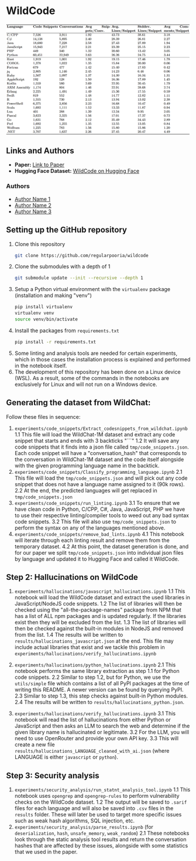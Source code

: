 # WildCode

![Code Statistics](dataset/assets/code_stats.png)

## Links and Authors

*   **Paper:** [Link to Paper](YOUR_PAPER_LINK_HERE)
*   **Hugging Face Dataset:** [WildCode on Hugging Face](https://huggingface.co/datasets/regularpooria/wildcode)

### Authors
*   [Author Name 1](AUTHOR_GITHUB_LINK_1)
*   [Author Name 2](AUTHOR_GITHUB_LINK_2)
*   [Author Name 3](AUTHOR_GITHUB_LINK_3)

## Setting up the GitHub repository
1. Clone this repository
   ```bash
   git clone https://github.com/regularpooria/wildcode
   ```
2. Clone the submodules with a depth of 1
   ```bash
   git submodule update --init --recursive --depth 1
   ```
3. Setup a Python virtual environment with the `virtualenv` package (installation and making "venv")
   ```bash
   pip install virtualenv
   virtualenv venv
   source venv/bin/activate
   ```
4. Install the packages from `requirements.txt`
   ```bash
   pip install -r requirements.txt
   ```
5. Some linting and analysis tools are needed for certain experiments, which in those cases the installation process is explained and performed in the notebook itself.
6. The development of this repository has been done on a Linux device (WSL). As a result, some of the commands in the notebooks are exclusively for Linux and will not run on a Windows device.

## Generating the dataset from WildChat:

Follow these files in sequence:
1. `experiments/code_snippets/Extract_codesnippets_from_wildchat.ipynb`
	1.1 This file will load the WildChat-1M dataset and extract any code snippet that starts and ends with 3 backticks "```"
	1.2 It will save any code snippets that it finds into a json file called `tmp/code_snippets.json`. Each code snippet will have a "conversation_hash" that corresponds to the conversation in WildChat-1M dataset and the code itself alongside with the given programming language name in the backtick.
2. `experiments/code_snippets/Classify_programming_language.ipynb`
	2.1 This file will load the `tmp/code_snippets.json` and will pick out any code snippet that does not have a language name assigned to it (90k rows).
	2.2 At the end, the predicted languages will get replaced in `tmp/code_snippets.json`
3. `experiments/code_snippets/run_linting.ipynb`
	3.1 To ensure that we have clean code in Python, C/CPP, C#, Java, JavaScript, PHP we have to use their respective linting/compiler tools to weed out any bad syntax code snippets.
	3.2 This file will also use `tmp/code_snippets.json` to perform the syntax on any of the languages mentioned above.
4. `experiments/code_snippets/remove_bad_lints.ipynb`
	4.1 This notebook will iterate through each linting result and remove them from the temporary dataset.
	4.2 At this point, the dataset generation is done, and for our paper we split `tmp/code_snippets.json` into individual json files by language and updated it to Hugging Face and called it WildCode.

## Step 2: Hallucinations on WildCode
1. `experiments/hallucinations/javascript_hallucinations.ipynb`
	1.1 This notebook will load the WildCode dataset and extract the used libraries in JavaScript/NodeJS code snippets.
	1.2 The list of libraries will then be checked using the "all-the-package-names" package from NPM that has a list of ALL npm packages and is updated regularly. If the libraries exist then they will be excluded from the list.
	1.3 The list of libraries will then be checked against the built-in modules in NodeJS and removed from the list.
	1.4 The results will be written to `results/hallucinations_javascript.json` at the end. This file may include actual libraries that exist and we tackle this problem in `experiments/hallucinations/verify_hallucinations.ipynb`

2. `experiments/hallucinations/python_hallucinations.ipynb`
	2.1 This notebook performs the same library extraction as step 1.1 for Python code snippets.
	2.2 Similar to step 1.2, but for Python, we use the `utils/simple` file which contains a list of all PyPI packages at the time of writing this README. A newer version can be found by querying PyPI.
	2.3 Similar to step 1.3, this step checks against built-in Python modules.
	2.4 The results will be written to `results/hallucinations_python.json`.

3. `experiments/hallucinations/verify_hallucinations.ipynb`
	3.1 This notebook will read the list of hallucinations from either Python or JavaScript and then asks an LLM to search the web and determine if the given library name is hallucinated or legitimate.
	3.2 For the LLM, you will need to use OpenRouter and provide your own API key.
	3.3 This will create a new file `results/hallucinations_LANGUAGE_cleaned_with_ai.json` (where LANGUAGE is either `javascript` or `python`).

## Step 3: Security analysis
1. `experiments/security_analysis/run_statnt_analysis_tool.ipynb`
	1.1 This notebook uses `opengrep` and `opengrep-rules` to perform vulnerability checks on the WildCode dataset.
	1.2 The output will be saved to `.sarif` files for each language and will also be saved into `.csv` files in the `results` folder. These will later be used to target more specific issues such as weak hash algorithms, SQL injection, etc.
2. `experiments/security_analysis/parse_results.ipynb` (for `deserialization`, `hash`, `unsafe_memory`, `weak_random`)
	2.1 These notebooks look through the static analysis tool results and return the conversation hashes that are affected by these issues, alongside with some statistics that we used in the paper.
